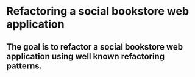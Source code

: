 # Refactoring a social bookstore web application

## The goal is to refactor a social bookstore web application using well known refactoring patterns.
